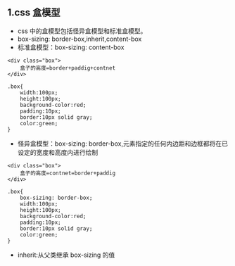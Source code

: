 ## 1.css 盒模型

- css 中的盒模型包括怪异盒模型和标准盒模型。
- box-sizing: border-box,inherit,content-box
- 标准盒模型：box-sizing: content-box

```
<div class="box">
    盒子的高度=border+paddig+contnet
</div>
```

```
.box{
    width:100px;
    height:100px;
    background-color:red;
    padding:10px;
    border:10px solid gray;
    color:green;
}
```

- 怪异盒模型：box-sizing: border-box,元素指定的任何内边距和边框都将在已设定的宽度和高度内进行绘制

```
<div class="box">
    盒子的高度=contnet=border+paddig
</div>
```

```
.box{
    box-sizing: border-box;
    width:100px;
    height:100px;
    background-color:red;
    padding:10px;
    border:10px solid gray;
    color:green;
}
```

- inherit:从父类继承 box-sizing 的值
